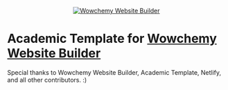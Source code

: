 <p align="center"><a href="https://wowchemy.com" target="_blank" rel="noopener"><img src="https://wowchemy.com/img/logo_200px.png" alt="Wowchemy Website Builder"></a></p>

# Academic Template for [Wowchemy Website Builder](https://wowchemy.com)

Special thanks to Wowchemy Website Builder, Academic Template, Netlify, and all other contributors. :)
